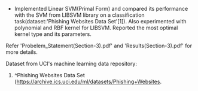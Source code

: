 - Implemented Linear SVM(Primal Form) and compared its performance with the SVM from LIBSVM library on a classification task(dataset:'Phishing Websites Data Set'[1]). Also experimented with polynomial and RBF kernel for LIBSVM. Reported the most optimal kernel type and its parameters.  

Refer 'Probelem_Statement(Section-3).pdf' and 'Results(Section-3).pdf' for more details.  

Dataset from UCI's machine learning data repository:  
1. ^Phishing Websites Data Set (https://archive.ics.uci.edu/ml/datasets/Phishing+Websites.